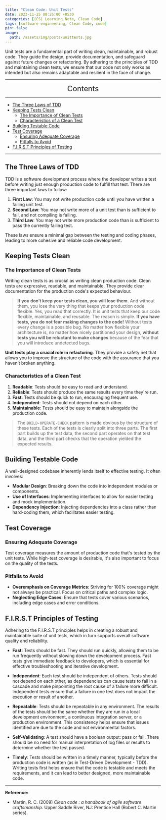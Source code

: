 ```yaml
---
title: "Clean Code: Unit Tests"
date: 2023-11-25 00:26:00 +0530
categories: [(CS) Learning Note, Clean Code]
tags: [software engineering, Clean Code, code]
pin: false
image:
  path: /assets/img/posts/unittests.jpg
---
```


Unit tests are a fundamental part of writing clean, maintainable, and robust code. They guide the design, provide documentation, and safeguard against future changes or refactoring. By adhering to the principles of TDD and maintaining clean tests, we ensure that our code not only works as intended but also remains adaptable and resilient in the face of change.

---
<center><font size='5'> Contents </font></center>

---

<!-- TOC -->
  * [The Three Laws of TDD](#the-three-laws-of-tdd)
  * [Keeping Tests Clean](#keeping-tests-clean)
    * [The Importance of Clean Tests](#the-importance-of-clean-tests)
    * [Characteristics of a Clean Test](#characteristics-of-a-clean-test)
  * [Building Testable Code](#building-testable-code)
  * [Test Coverage](#test-coverage)
    * [Ensuring Adequate Coverage](#ensuring-adequate-coverage)
    * [Pitfalls to Avoid](#pitfalls-to-avoid)
  * [F.I.R.S.T Principles of Testing](#first-principles-of-testing)
<!-- TOC -->

---

## The Three Laws of TDD

TDD is a software development process where the developer writes a test before writing just enough production code to fulfill that test. There are three important laws to follow:

1. **First Law**: You may not write production code until you have written a failing unit test.
2. **Second Law**: You may not write more of a unit test than is sufficient to fail, and not compiling is failing.
3. **Third Law**: You may not write more production code than is sufficient to pass the currently failing test.

These laws ensure a minimal gap between the testing and coding phases, leading to more cohesive and reliable code development.

## Keeping Tests Clean

### The Importance of Clean Tests

Writing clean tests is as crucial as writing clean production code. Clean tests are expressive, readable, and maintainable. They provide clear documentation for the production code's expected behaviour.

> **If you don’t keep your tests clean, you will lose them.** And without them, you lose the very thing that keeps your production code flexible. Yes, you read that correctly. It is unit tests that keep our code flexible, maintainable, and reusable. The reason is simple. **If you have tests, you do not fear making changes to the code!** Without tests every change is a possible bug. No matter how flexible your architecture is, no matter how nicely partitioned your design, **without tests you will be reluctant to make changes** because of the fear that you will introduce undetected bugs.

**Unit tests play a crucial role in refactoring**. They provide a safety net that allows you to improve the structure of the code with the assurance that you haven’t broken anything.

### Characteristics of a Clean Test

1. **Readable**: Tests should be easy to read and understand.
2. **Reliable**: Tests should produce the same results every time they're run.
3. **Fast**: Tests should be quick to run, encouraging frequent use.
4. **Independent**: Tests should not depend on each other.
5. **Maintainable**: Tests should be easy to maintain alongside the production code.

> The `BUILD-OPERATE-CHECK` pattern is made obvious by the structure of these tests. Each of the tests is clearly split into three parts. The first part builds up the test data, the second part operates on that test data, and the third part checks that the operation yielded the expected results.

## Building Testable Code

A well-designed codebase inherently lends itself to effective testing. It often involves:

- **Modular Design**: Breaking down the code into independent modules or components.
- **Use of Interfaces**: Implementing interfaces to allow for easier testing and mock implementation.
- **Dependency Injection**: Injecting dependencies into a class rather than hard-coding them, which facilitates easier testing.

## Test Coverage

### Ensuring Adequate Coverage

Test coverage measures the amount of production code that's tested by the unit tests. While high-test coverage is desirable, it's also important to focus on the quality of the tests.

### Pitfalls to Avoid

- **Overemphasis on Coverage Metrics**: Striving for 100% coverage might not always be practical. Focus on critical paths and complex logic.
- **Neglecting Edge Cases**: Ensure that tests cover various scenarios, including edge cases and error conditions.

## F.I.R.S.T Principles of Testing

Adhering to the F.I.R.S.T principles helps in creating a robust and maintainable suite of unit tests, which in turn supports overall software quality and reliability.

- **Fast**: Tests should be fast. They should run quickly, allowing them to be run frequently without slowing down the development process. Fast tests give immediate feedback to developers, which is essential for effective troubleshooting and iterative development.

- **Independent**: Each test should be independent of others. Tests should not depend on each other, as dependencies can cause tests to fail in a cascade and make pinpointing the root cause of a failure more difficult. Independent tests ensure that a failure in one test does not impact the execution or result of another.

- **Repeatable**: Tests should be repeatable in any environment. The results of the tests should be the same whether they are run in a local development environment, a continuous integration server, or a production environment. This consistency helps ensure that issues identified are due to the code and not environmental factors.

- **Self-Validating**: A test should have a boolean output: pass or fail. There should be no need for manual interpretation of log files or results to determine whether the test passed.

- **Timely**: Tests should be written in a timely manner, typically before the production code is written (as in Test-Driven Development - TDD). Writing tests first helps ensure that the code is testable and meets the requirements, and it can lead to better designed, more maintainable code.

---

**Reference:**

- Martin, R. C. (2009) _Clean code : a handbook of agile software craftsmanship._ Upper Saddle River, NJ: Prentice Hall (Robert C. Martin series).
